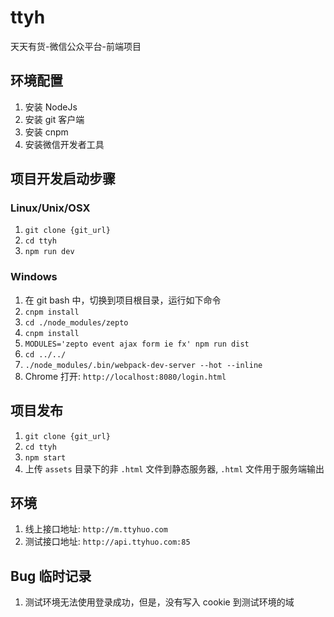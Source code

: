 # ttyh
天天有货-微信公众平台-前端项目

## 环境配置

1. 安装 NodeJs
2. 安装 git 客户端
3. 安装 cnpm
4. 安装微信开发者工具

## 项目开发启动步骤

### Linux/Unix/OSX

1. `git clone {git_url}`
2. `cd ttyh`
3. `npm run dev`

### Windows

1. 在 git bash 中，切换到项目根目录，运行如下命令
2. `cnpm install`
3. `cd ./node_modules/zepto`
4. `cnpm install`
5. `MODULES='zepto event ajax form ie fx' npm run dist`
6. `cd ../../`
7. `./node_modules/.bin/webpack-dev-server --hot --inline`
8. Chrome 打开: `http://localhost:8080/login.html`

## 项目发布

1. `git clone {git_url}`
2. `cd ttyh`
3. `npm start`
4. 上传 `assets` 目录下的非 `.html` 文件到静态服务器, `.html` 文件用于服务端输出


## 环境

1. 线上接口地址: `http://m.ttyhuo.com`
2. 测试接口地址: `http://api.ttyhuo.com:85`

## Bug 临时记录

1. 测试环境无法使用登录成功，但是，没有写入 cookie 到测试环境的域
